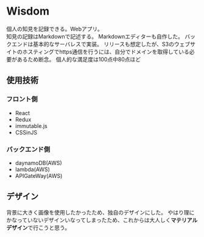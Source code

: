 # Wisdom
個人の知見を記録できる。Webアプリ。   
知見の記録はMarkdownで記述する。
Markdownエディターも自作した。
バックエンドは基本的なサーバレスで実装。
リリースも想定したが、S3のウェブサイトのホスティングでhttps通信を行うには、自分でドメインを取得している必要があるため断念。
個人的な満足度は100点中80点ほど

## 使用技術
### フロント側
- React
- Redux
- immutable.js
- CSSinJS

### バックエンド側
- daynamoDB(AWS)
- lambda(AWS)
- APIGateWay(AWS)

## デザイン
背景に大きく画像を使用したかったため、独自のデザインにした。
やはり理にかなっていないデザインいなってしまったため、これからは大人しく**マテリアルデザイン**で行こうと思う。
